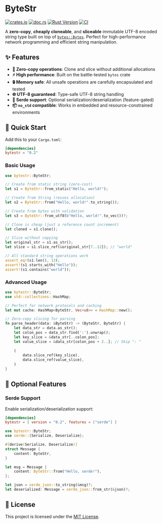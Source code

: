 # ByteStr

[![crates.io](https://img.shields.io/crates/v/bytestr.svg)](https://crates.io/crates/bytestr)
[![doc.rs](https://img.shields.io/badge/docs-latest-blue.svg?style=flat-square)](https://docs.rs/bytestr)
[![Rust Version](https://img.shields.io/badge/rust-1.83.0%2B-orange.svg)](https://www.rust-lang.org)
[![CI](https://github.com/lexoliu/bytestr/workflows/CI/badge.svg)](https://github.com/lexoliu/bytestr/actions)

A **zero-copy**, **cheaply cloneable**, and **sliceable** immutable UTF-8 encoded string type built on top of [`bytes::Bytes`](https://docs.rs/bytes). Perfect for high-performance network programming and efficient string manipulation.

## ✨ Features

- **🚀 Zero-copy operations**: Clone and slice without additional allocations
- **⚡ High performance**: Built on the battle-tested `bytes` crate
- **🔒 Memory safe**: All unsafe operations are carefully encapsulated and tested
- **🌐 UTF-8 guaranteed**: Type-safe UTF-8 string handling
- **🔄 Serde support**: Optional serialization/deserialization (feature-gated)
- **📦 `no_std` compatible**: Works in embedded and resource-constrained environments

## 🚀 Quick Start

Add this to your `Cargo.toml`:

```toml
[dependencies]
bytestr = "0.2"
```

### Basic Usage

```rust
use bytestr::ByteStr;

// Create from static string (zero-cost)
let s1 = ByteStr::from_static("Hello, world!");

// Create from String (reuses allocation)
let s2 = ByteStr::from("Hello, world!".to_string());

// Create from bytes with validation
let s3 = ByteStr::from_utf8(b"Hello, world!".to_vec())?;

// Clone is cheap (just a reference count increment)
let cloned = s1.clone();

// Slice without copying
let original_str = s1.as_str();
let slice = s1.slice_ref(&original_str[7..12]); // "world"

// All standard string operations work
assert_eq!(s1.len(), 13);
assert!(s1.starts_with("Hello"));
assert!(s1.contains("world"));
```

### Advanced Usage

```rust
use bytestr::ByteStr;
use std::collections::HashMap;

// Perfect for network protocols and caching
let mut cache: HashMap<ByteStr, Vec<u8>> = HashMap::new();

// Zero-copy slicing for parsing
fn parse_header(data: &ByteStr) -> (ByteStr, ByteStr) {
    let data_str = data.as_str();
    let colon_pos = data_str.find(':').unwrap();
    let key_slice = &data_str[..colon_pos];
    let value_slice = &data_str[colon_pos + 2..]; // Skip ": "
    
    (
        data.slice_ref(key_slice),
        data.slice_ref(value_slice),
    )
}
```

## 🔧 Optional Features

### Serde Support

Enable serialization/deserialization support:

```toml
[dependencies]
bytestr = { version = "0.2", features = ["serde"] }
```

```rust
use bytestr::ByteStr;
use serde::{Serialize, Deserialize};

#[derive(Serialize, Deserialize)]
struct Message {
    content: ByteStr,
}

let msg = Message {
    content: ByteStr::from("Hello, serde!"),
};

let json = serde_json::to_string(&msg)?;
let deserialized: Message = serde_json::from_str(&json)?;
```

## 📄 License

This project is licensed under the [MIT License](./LICENSE).